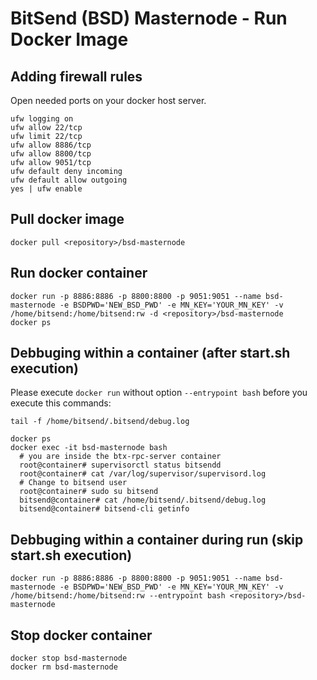 # BitSend (BSD) Masternode - Run Docker Image

## Adding firewall rules
Open needed ports on your docker host server.
```
ufw logging on
ufw allow 22/tcp
ufw limit 22/tcp
ufw allow 8886/tcp
ufw allow 8800/tcp
ufw allow 9051/tcp
ufw default deny incoming 
ufw default allow outgoing 
yes | ufw enable
```

## Pull docker image
```
docker pull <repository>/bsd-masternode
```

## Run docker container
```
docker run -p 8886:8886 -p 8800:8800 -p 9051:9051 --name bsd-masternode -e BSDPWD='NEW_BSD_PWD' -e MN_KEY='YOUR_MN_KEY' -v /home/bitsend:/home/bitsend:rw -d <repository>/bsd-masternode
docker ps
```

## Debbuging within a container (after start.sh execution)
Please execute ```docker run``` without option ```--entrypoint bash``` before you execute this commands:
```
tail -f /home/bitsend/.bitsend/debug.log

docker ps
docker exec -it bsd-masternode bash
  # you are inside the btx-rpc-server container
  root@container# supervisorctl status bitsendd
  root@container# cat /var/log/supervisor/supervisord.log
  # Change to bitsend user
  root@container# sudo su bitsend
  bitsend@container# cat /home/bitsend/.bitsend/debug.log
  bitsend@container# bitsend-cli getinfo
```

## Debbuging within a container during run (skip start.sh execution)
```
docker run -p 8886:8886 -p 8800:8800 -p 9051:9051 --name bsd-masternode -e BSDPWD='NEW_BSD_PWD' -e MN_KEY='YOUR_MN_KEY' -v /home/bitsend:/home/bitsend:rw --entrypoint bash <repository>/bsd-masternode
```

## Stop docker container
```
docker stop bsd-masternode
docker rm bsd-masternode
```
